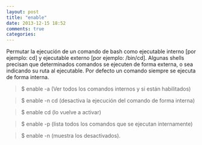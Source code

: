 ```yaml
---
layout: post
title: "enable"
date: 2013-12-15 18:52
comments: true
categories: 
---
```

Permutar la ejecución de un comando de bash como ejecutable interno [por ejemplo: cd] y ejecutable externo [por ejemplo: /bin/cd]. Algunas shells precisan que determinados comandos se ejecuten de forma externa, o sea indicando su ruta al ejecutable. Por defecto un comando siempre se ejecuta de forma interna.

>$ enable -a (Ver todos los comandos internos y si están habilitados)

>$ enable -n cd (desactiva la ejecución del comando de forma interna)

>$ enable cd (lo vuelve a activar)

>$ enable -p (lista todos los comandos que se ejecutan internamente)

>$ enable -n (muestra los desactivados).

